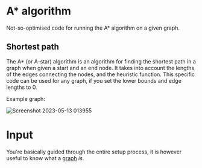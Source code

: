 # A* algorithm
Not-so-optimised code for running the A* algorithm on a given graph.
## Shortest path
The A* (or A-star) algorithm is an algorithm for finding the shortest path in a graph when given a start and an end node. It takes into account the lengths of the edges connecting the nodes, and the heuristic function. This specific code can be used for any graph, if you set the lower bounds and edge lengths to 0.

Example graph:

![Screenshot 2023-05-13 013955](https://github.com/Derplex/A-star/assets/62626085/33e08852-912c-4607-a141-9428bd639db8)

# Input
You're basically guided through the entire setup process, it is however useful to know what a [graph](https://en.wikipedia.org/wiki/Graph_theory) _is_.
